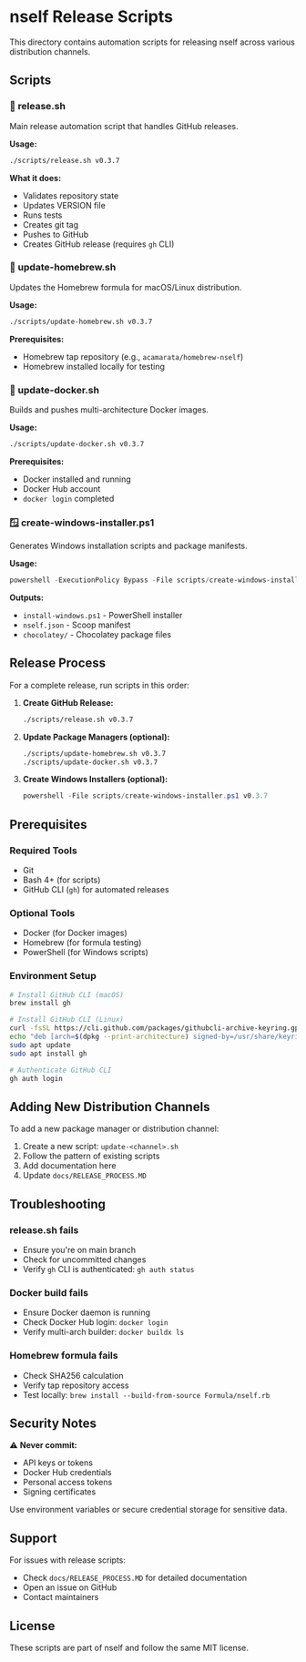 # nself Release Scripts

This directory contains automation scripts for releasing nself across various distribution channels.

## Scripts

### 🚀 release.sh
Main release automation script that handles GitHub releases.

**Usage:**
```bash
./scripts/release.sh v0.3.7
```

**What it does:**
- Validates repository state
- Updates VERSION file
- Runs tests
- Creates git tag
- Pushes to GitHub
- Creates GitHub release (requires `gh` CLI)

### 🍺 update-homebrew.sh
Updates the Homebrew formula for macOS/Linux distribution.

**Usage:**
```bash
./scripts/update-homebrew.sh v0.3.7
```

**Prerequisites:**
- Homebrew tap repository (e.g., `acamarata/homebrew-nself`)
- Homebrew installed locally for testing

### 🐳 update-docker.sh
Builds and pushes multi-architecture Docker images.

**Usage:**
```bash
./scripts/update-docker.sh v0.3.7
```

**Prerequisites:**
- Docker installed and running
- Docker Hub account
- `docker login` completed

### 🪟 create-windows-installer.ps1
Generates Windows installation scripts and package manifests.

**Usage:**
```powershell
powershell -ExecutionPolicy Bypass -File scripts/create-windows-installer.ps1 v0.3.7
```

**Outputs:**
- `install-windows.ps1` - PowerShell installer
- `nself.json` - Scoop manifest
- `chocolatey/` - Chocolatey package files

## Release Process

For a complete release, run scripts in this order:

1. **Create GitHub Release:**
   ```bash
   ./scripts/release.sh v0.3.7
   ```

2. **Update Package Managers (optional):**
   ```bash
   ./scripts/update-homebrew.sh v0.3.7
   ./scripts/update-docker.sh v0.3.7
   ```

3. **Create Windows Installers (optional):**
   ```powershell
   powershell -File scripts/create-windows-installer.ps1 v0.3.7
   ```

## Prerequisites

### Required Tools
- Git
- Bash 4+ (for scripts)
- GitHub CLI (`gh`) for automated releases

### Optional Tools
- Docker (for Docker images)
- Homebrew (for formula testing)
- PowerShell (for Windows scripts)

### Environment Setup
```bash
# Install GitHub CLI (macOS)
brew install gh

# Install GitHub CLI (Linux)
curl -fsSL https://cli.github.com/packages/githubcli-archive-keyring.gpg | sudo dd of=/usr/share/keyrings/githubcli-archive-keyring.gpg
echo "deb [arch=$(dpkg --print-architecture) signed-by=/usr/share/keyrings/githubcli-archive-keyring.gpg] https://cli.github.com/packages stable main" | sudo tee /etc/apt/sources.list.d/github-cli.list > /dev/null
sudo apt update
sudo apt install gh

# Authenticate GitHub CLI
gh auth login
```

## Adding New Distribution Channels

To add a new package manager or distribution channel:

1. Create a new script: `update-<channel>.sh`
2. Follow the pattern of existing scripts
3. Add documentation here
4. Update `docs/RELEASE_PROCESS.MD`

## Troubleshooting

### release.sh fails
- Ensure you're on main branch
- Check for uncommitted changes
- Verify `gh` CLI is authenticated: `gh auth status`

### Docker build fails
- Ensure Docker daemon is running
- Check Docker Hub login: `docker login`
- Verify multi-arch builder: `docker buildx ls`

### Homebrew formula fails
- Check SHA256 calculation
- Verify tap repository access
- Test locally: `brew install --build-from-source Formula/nself.rb`

## Security Notes

⚠️ **Never commit:**
- API keys or tokens
- Docker Hub credentials  
- Personal access tokens
- Signing certificates

Use environment variables or secure credential storage for sensitive data.

## Support

For issues with release scripts:
- Check `docs/RELEASE_PROCESS.MD` for detailed documentation
- Open an issue on GitHub
- Contact maintainers

## License

These scripts are part of nself and follow the same MIT license.
